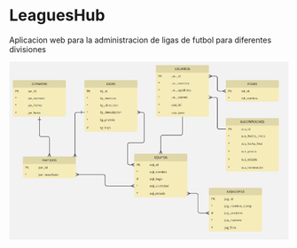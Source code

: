 # LeaguesHub
Aplicacion web para la administracion de ligas de futbol para diferentes divisiones

![Modelo Entidad Relacion](documentacion/entidad-relacion.jpg)
